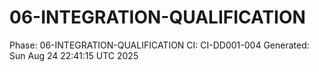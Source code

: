 # 06-INTEGRATION-QUALIFICATION
Phase: 06-INTEGRATION-QUALIFICATION
CI: CI-DD001-004
Generated: Sun Aug 24 22:41:15 UTC 2025
